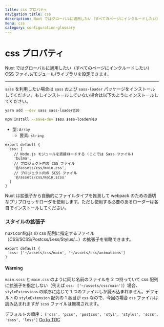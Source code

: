 ```yaml
---
title: css プロパティ
navigation.title: css
description: Nuxt ではグローバルに適用したい（すべてのページにインクルードしたい）CSS ファイル/モジュール/ライブラリを設定できます。
menu: css
category: configuration-glossary
---
```

# css プロパティ

Nuxt ではグローバルに適用したい（すべてのページにインクルードしたい）CSS ファイル/モジュール/ライブラリを設定できます。

---

`sass` を利用したい場合は `sass` および `sass-loader` パッケージをインストールしてください。もしインストールしていない場合は以下のようにインストールしてください。


```sh [Yarn]
yarn add --dev sass sass-loader@10
```
```sh [NPM]
npm install --save-dev sass sass-loader@10
```


- 型: `Array`
  - 要素: `string`

```js{}[nuxt.config.js]
export default {
  css: [
    // Node.js モジュールを直接ロードする (ここでは Sass ファイル)
    'bulma',
    // プロジェクト内の CSS ファイル
    '@/assets/css/main.css',
    // プロジェクト内の SCSS ファイル
    '@/assets/css/main.scss'
  ]
}
```

Nuxt は拡張子から自動的にファイルタイプを推測して webpack のための適切なプリプロセッサローダを使用します。ただし使用する必要のあるローダーは各自でインストールしてください。

### スタイルの拡張子

nuxt.config.js の css 配列に指定するファイル（CSS/SCSS/Postcss/Less/Stylus/...）の拡張子を省略できます。

```js{}[nuxt.config.js]
export default {
  css: ['~/assets/css/main', '~/assets/css/animations']
}
```

#### Warning
`main.scss` と `main.css` のように同じ名前のファイルを 2 つ持っていて css 配列に拡張子を指定しない（例えば `css: ['~/assets/css/main']`）場合、`styleExtensions` の順序に応じて 1 つのファイルしか読み込まれません。デフォルトの `styleExtension` 配列の 1 番目が `css` なので、今回の場合 `css` ファイルは読み込まれますが `scss` ファイルは無視されます。


デフォルトの順序： `['css', 'pcss', 'postcss', 'styl', 'stylus', 'scss', 'sass', 'less']`
<span style='float: footnote;'><a href="../index.html#toc">Go to TOC</a></span>
